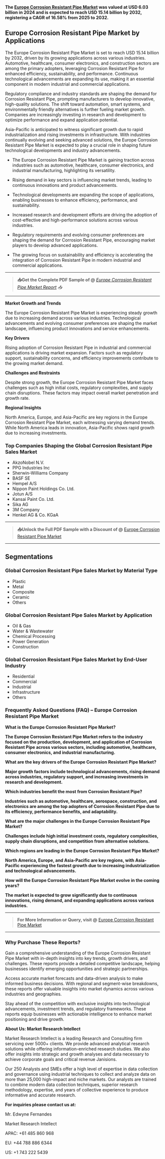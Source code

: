 <p><strong>The <a href="https://www.marketresearchintellect.com/download-sample/?rid=986102&amp;utm_source=Pulse-April-Europe&amp;utm_medium=852">Europe Corrosion Resistant Pipe Market</a> was valued at USD 6.03 billion in 2024 and is expected to reach USD 15.14 billion by 2032, registering a CAGR of 16.58% from 2025 to 2032.</strong></p><h2>Europe Corrosion Resistant Pipe Market by Applications&nbsp;</h2><p><p>The Europe Corrosion Resistant Pipe Market is set to reach USD 15.14 billion by 2032, driven by its growing applications across various industries. Automotive, healthcare, consumer electronics, and construction sectors are among the primary adopters, leveraging Corrosion Resistant Pipe for enhanced efficiency, sustainability, and performance. Continuous technological advancements are expanding its use, making it an essential component in modern industrial and commercial applications.</p><p>Regulatory compliance and industry standards are shaping the demand for Corrosion Resistant Pipe, prompting manufacturers to develop innovative, high-quality solutions. The shift toward automation, smart systems, and environmentally friendly alternatives is further fueling market growth. Companies are increasingly investing in research and development to optimize performance and expand application potential.</p><p>Asia-Pacific is anticipated to witness significant growth due to rapid industrialization and rising investments in infrastructure. With industries continually evolving and seeking advanced solutions, the Europe Corrosion Resistant Pipe Market is expected to play a crucial role in shaping future technological developments and industry advancements.</p></p><ul><li><p>The Europe Corrosion Resistant Pipe Market is gaining traction across industries such as automotive, healthcare, consumer electronics, and industrial manufacturing, highlighting its versatility.</p></li><li><p>Rising demand in key sectors is influencing market trends, leading to continuous innovations and product advancements.</p></li><li><p>Technological developments are expanding the scope of applications, enabling businesses to enhance efficiency, performance, and sustainability.</p></li><li><p>Increased research and development efforts are driving the adoption of cost-effective and high-performance solutions across various industries.</p></li><li><p>Regulatory requirements and evolving consumer preferences are shaping the demand for Corrosion Resistant Pipe, encouraging market players to develop advanced applications.</p></li><li><p>The growing focus on sustainability and efficiency is accelerating the integration of Corrosion Resistant Pipe in modern industrial and commercial applications.</p></li></ul><hr /><blockquote><p><strong><span class="font-[700]">📥Get the Complete PDF Sample of @ </span></strong><em><span class="font-[700]"><a href="https://www.marketresearchintellect.com/download-sample/?rid=986102&amp;utm_source=Pulse-April-Europe&amp;utm_medium=852" target="_blank" data-tracking-control-name="article-ssr-frontend-pulse_little-text-block" data-tracking-will-navigate="" data-test-link="">Europe Corrosion Resistant Pipe Market Report</a>&nbsp;📥</span></em></p></blockquote><hr /><p class="" data-start="77" data-end="360"><strong data-start="77" data-end="105">Market Growth and Trends</strong></p><p class="" data-start="77" data-end="360">The Europe Corrosion Resistant Pipe Market is experiencing steady growth due to increasing demand across various industries. Technological advancements and evolving consumer preferences are shaping the market landscape, influencing product innovations and service enhancements.</p><p class="" data-start="362" data-end="606"><strong data-start="362" data-end="377">Key Drivers</strong></p><p class="" data-start="362" data-end="606">Rising adoption of Corrosion Resistant Pipe in industrial and commercial applications is driving market expansion. Factors such as regulatory support, sustainability concerns, and efficiency improvements contribute to the growing market demand.</p><p class="" data-start="608" data-end="849"><strong data-start="608" data-end="637">Challenges and Restraints</strong></p><p class="" data-start="608" data-end="849">Despite strong growth, the Europe Corrosion Resistant Pipe Market faces challenges such as high initial costs, regulatory complexities, and supply chain disruptions. These factors may impact overall market penetration and growth rate.</p><p class="" data-start="851" data-end="1095"><strong data-start="851" data-end="872">Regional Insights</strong></p><p class="" data-start="851" data-end="1095">North America, Europe, and Asia-Pacific are key regions in the Europe Corrosion Resistant Pipe Market, each witnessing varying demand trends. While North America leads in innovation, Asia-Pacific shows rapid growth due to increasing investments.</p><p><h3>Top Companies Shaping the Global Corrosion Resistant Pipe Sales Market </h3><ul><li>AkzoNobel N.V.</li><li>PPG Industries Inc</li><li>Sherwin-Williams Company</li><li>BASF SE</li><li>Hempel A/S</li><li>Nippon Paint Holdings Co. Ltd.</li><li>Jotun A/S</li><li>Kansai Paint Co. Ltd.</li><li>Sika AG</li><li>3M Company</li><li>Henkel AG & Co. KGaA</li></ul></p><hr /><blockquote><p><strong>📥Unlock the Full PDF Sample with a Discount of @</strong> <a href="https://www.marketresearchintellect.com/ask-for-discount/?rid=986102&amp;utm_source=Pulse-April-Europe&amp;utm_medium=852">Europe Corrosion Resistant Pipe Market</a></p></blockquote><hr /><p><h2>Segmentations</h2><h3>Global Corrosion Resistant Pipe Sales Market by Material Type</h3><ul><li>Plastic</li><li>Metal</li><li>Composite</li><li>Ceramic</li><li>Others</li></ul><h3>Global Corrosion Resistant Pipe Sales Market by Application</h3><ul><li>Oil & Gas</li><li>Water & Wastewater</li><li>Chemical Processing</li><li>Power Generation</li><li>Construction</li></ul><h3>Global Corrosion Resistant Pipe Sales Market by End-User Industry</h3><ul><li>Residential</li><li>Commercial</li><li>Industrial</li><li>Infrastructure</li><li>Others</li></ul></p><h3><strong>Frequently Asked Questions (FAQ) &ndash; Europe Corrosion Resistant Pipe Market</strong></h3><p><strong>What is the Europe Corrosion Resistant Pipe Market?</strong></p><p><strong>The Europe Corrosion Resistant Pipe Market refers to the industry focused on the production, development, and application of Corrosion Resistant Pipe across various sectors, including automotive, healthcare, consumer electronics, and industrial manufacturing.</strong></p><p><strong>What are the key drivers of the Europe Corrosion Resistant Pipe Market?</strong></p><p><strong>Major growth factors include technological advancements, rising demand across industries, regulatory support, and increasing investments in research and development.</strong></p><p><strong>Which industries benefit the most from Corrosion Resistant Pipe?</strong></p><p><strong>Industries such as automotive, healthcare, aerospace, construction, and electronics are among the top adopters of Corrosion Resistant Pipe due to its efficiency, performance benefits, and adaptability.</strong></p><p><strong>What are the major challenges in the Europe Corrosion Resistant Pipe Market?</strong></p><p><strong>Challenges include high initial investment costs, regulatory complexities, supply chain disruptions, and competition from alternative solutions.</strong></p><p><strong>Which regions are leading in the Europe Corrosion Resistant Pipe Market?</strong></p><p><strong>North America, Europe, and Asia-Pacific are key regions, with Asia-Pacific experiencing the fastest growth due to increasing industrialization and technological advancements.</strong></p><p><strong>How will the Europe Corrosion Resistant Pipe Market evolve in the coming years?</strong></p><p><strong>The market is expected to grow significantly due to continuous innovations, rising demand, and expanding applications across various industries.</strong></p><hr /><blockquote><p><span class="font-[700]"><strong>For More Information or Query, visit&nbsp;@</strong>&nbsp;</span><span class="font-[700]"><a href="https://www.marketresearchintellect.com/product/global-corrosion-resistant-pipe-sales-market/?utm_source=Linkedin&utm_medium=852" target="_blank" data-tracking-control-name="article-ssr-frontend-pulse_little-text-block" data-tracking-will-navigate="" data-test-link="">Europe Corrosion Resistant Pipe Market</a></span></p></blockquote><hr /><h3><strong data-start="0" data-end="31">Why Purchase These Reports?</strong></h3><p class="" data-start="35" data-end="297">Gain a comprehensive understanding of the Europe Corrosion Resistant Pipe Market with in-depth insights into key trends, growth drivers, and challenges. These reports provide a detailed competitive landscape, helping businesses identify emerging opportunities and strategic partnerships.</p><p class="" data-start="299" data-end="540">Access accurate market forecasts and data-driven analysis to make informed business decisions. With regional and segment-wise breakdowns, these reports offer valuable insights into market dynamics across various industries and geographies.</p><p class="" data-start="542" data-end="784">Stay ahead of the competition with exclusive insights into technological advancements, investment trends, and regulatory frameworks. These reports equip businesses with actionable intelligence to enhance market positioning and drive growth.</p><p><strong><span class="font-[700]">About Us: Market Research Intellect</span></strong></p><p><span class="">Market Research Intellect is a leading Research and Consulting firm servicing over 5000+ clients. We provide advanced analytical research solutions while offering information-enriched research studies.&nbsp;</span>We also offer insights into strategic and growth analyses and data necessary to achieve corporate goals and critical revenue Janisions.</p><p><span class="">Our 250 Analysts and SMEs offer a high level of expertise in data collection and governance using industrial techniques to collect and analyze data on more than 25,000 high-impact and niche markets. Our analysts are trained to combine modern data collection techniques, superior research methodology, expertise, and years of collective experience to produce informative and accurate research.</span></p><p><strong>For inquiries please contact us at:</strong></p><p>Mr. Edwyne Fernandes</p><p>Market Research Intellect</p><p>APAC: +61 485 860 968</p><p>EU: +44 788 886 6344</p><p>US: +1 743 222 5439</p>